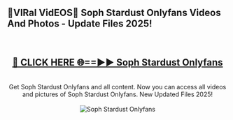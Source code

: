 <h2>🔴VIRal VidEOS🔴 Soph Stardust Onlyfans Videos And Photos - Update Files 2025!</h2>
<br>
<div align="center">
<h2><a href="https://virallinks.top/odZfE0" rel="nofollow">🔴 CLICK HERE 🌐==►► Soph Stardust Onlyfans</a></h2>
<br>
Get Soph Stardust Onlyfans and all content. Now you can access all videos and pictures of Soph Stardust Onlyfans. New Updated Files 2025!
<br>
<br>
<a href="https://virallinks.top/odZfE0" rel="nofollow" data-target="animated-image.originalLink"><img src="https://i.imgur.com/dJHk4Zq.gif)" alt="Soph Stardust Onlyfans" style="max-width: 100%; display: inline-block;" data-target="animated-image.originalImage"></a>
</div>
<br>
